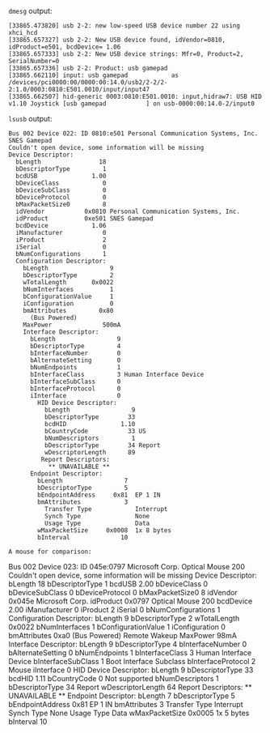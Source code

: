 ```dmesg``` output:

```
[33865.473820] usb 2-2: new low-speed USB device number 22 using xhci_hcd
[33865.657327] usb 2-2: New USB device found, idVendor=0810, idProduct=e501, bcdDevice= 1.06
[33865.657333] usb 2-2: New USB device strings: Mfr=0, Product=2, SerialNumber=0
[33865.657336] usb 2-2: Product: usb gamepad           
[33865.662110] input: usb gamepad            as /devices/pci0000:00/0000:00:14.0/usb2/2-2/2-2:1.0/0003:0810:E501.0010/input/input47
[33865.662507] hid-generic 0003:0810:E501.0010: input,hidraw7: USB HID v1.10 Joystick [usb gamepad           ] on usb-0000:00:14.0-2/input0
```

```lsusb``` output:

```
Bus 002 Device 022: ID 0810:e501 Personal Communication Systems, Inc. SNES Gamepad
Couldn't open device, some information will be missing
Device Descriptor:
  bLength                18
  bDescriptorType         1
  bcdUSB               1.00
  bDeviceClass            0 
  bDeviceSubClass         0 
  bDeviceProtocol         0 
  bMaxPacketSize0         8
  idVendor           0x0810 Personal Communication Systems, Inc.
  idProduct          0xe501 SNES Gamepad
  bcdDevice            1.06
  iManufacturer           0 
  iProduct                2 
  iSerial                 0 
  bNumConfigurations      1
  Configuration Descriptor:
    bLength                 9
    bDescriptorType         2
    wTotalLength       0x0022
    bNumInterfaces          1
    bConfigurationValue     1
    iConfiguration          0 
    bmAttributes         0x80
      (Bus Powered)
    MaxPower              500mA
    Interface Descriptor:
      bLength                 9
      bDescriptorType         4
      bInterfaceNumber        0
      bAlternateSetting       0
      bNumEndpoints           1
      bInterfaceClass         3 Human Interface Device
      bInterfaceSubClass      0 
      bInterfaceProtocol      0 
      iInterface              0 
        HID Device Descriptor:
          bLength                 9
          bDescriptorType        33
          bcdHID               1.10
          bCountryCode           33 US
          bNumDescriptors         1
          bDescriptorType        34 Report
          wDescriptorLength      89
         Report Descriptors: 
           ** UNAVAILABLE **
      Endpoint Descriptor:
        bLength                 7
        bDescriptorType         5
        bEndpointAddress     0x81  EP 1 IN
        bmAttributes            3
          Transfer Type            Interrupt
          Synch Type               None
          Usage Type               Data
        wMaxPacketSize     0x0008  1x 8 bytes
        bInterval              10

A mouse for comparison:

```
Bus 002 Device 023: ID 045e:0797 Microsoft Corp. Optical Mouse 200
Couldn't open device, some information will be missing
Device Descriptor:
  bLength                18
  bDescriptorType         1
  bcdUSB               2.00
  bDeviceClass            0 
  bDeviceSubClass         0 
  bDeviceProtocol         0 
  bMaxPacketSize0         8
  idVendor           0x045e Microsoft Corp.
  idProduct          0x0797 Optical Mouse 200
  bcdDevice            2.00
  iManufacturer           0 
  iProduct                2 
  iSerial                 0 
  bNumConfigurations      1
  Configuration Descriptor:
    bLength                 9
    bDescriptorType         2
    wTotalLength       0x0022
    bNumInterfaces          1
    bConfigurationValue     1
    iConfiguration          0 
    bmAttributes         0xa0
      (Bus Powered)
      Remote Wakeup
    MaxPower               98mA
    Interface Descriptor:
      bLength                 9
      bDescriptorType         4
      bInterfaceNumber        0
      bAlternateSetting       0
      bNumEndpoints           1
      bInterfaceClass         3 Human Interface Device
      bInterfaceSubClass      1 Boot Interface Subclass
      bInterfaceProtocol      2 Mouse
      iInterface              0 
        HID Device Descriptor:
          bLength                 9
          bDescriptorType        33
          bcdHID               1.11
          bCountryCode            0 Not supported
          bNumDescriptors         1
          bDescriptorType        34 Report
          wDescriptorLength      64
         Report Descriptors: 
           ** UNAVAILABLE **
      Endpoint Descriptor:
        bLength                 7
        bDescriptorType         5
        bEndpointAddress     0x81  EP 1 IN
        bmAttributes            3
          Transfer Type            Interrupt
          Synch Type               None
          Usage Type               Data
        wMaxPacketSize     0x0005  1x 5 bytes
        bInterval           10
```
